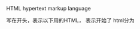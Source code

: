 HTML hypertext markup language
<!DOCTYPE html>写在开头，表示以下用的HTML，
<html></html>表示开始了
html分为<head> <title>显示的是新窗口上面的字
     和<body>
<>里的是标签tag，成对的，最后开的最先关。

超链接hyperlinks:<a href="http://www.baidu.com"> My favorite webpage</a>href是属性attribute

插入图片，将图片上传到网上，有个url，然后右键点击网页上的图片，copy url，
   <img src="url"/>无关标签</img>
   要想点击图片跳到另一个网页，就将<a>的内容写成图片
 
 <ol><li>元素 有序列表1.2.3.
 <ul>		  无序列表点

<p style属性="font-size:12px；
			  color: green;
			  font-family字体:Arial首字母要大写;
			  background-color背景颜色: red;
			  text-align文本位置:center居中/left/right
内容</p>
让文字粗体，在其前后加开关标签<strong></strong>
     斜体                 <em></em>

<table>
	<thead>
		<tr>
			<th colspan="2">该内容合并了该行的两列为一列，可作为表格的标题</th>
		</tr>

		<tr>
			<th>第一行第一列的标题，会居中，加粗</th>
			<th>第一行第二列的标题，会居中，加粗</th>
		</tr>
	</thead>
	<tbody>
		行row<tr>
			表格中的元素data<td>内容即第一列column<td>
			<td>内容即第二列</td>
		</tr>
	</tbody>
</table>

<div style="width:50px; height:50px; background-color:red">将页面分成若干部分division/区域blocks，便于分别style。例如这儿是显示一个红色的正方形
</div>

<span style="color:red">red</span>控制较小部分内容的style，例如这儿是让span这个标签里的内容变成红色

<!-- Make me into a comment.-->
tap相当于4个空格
